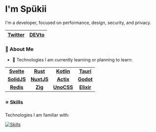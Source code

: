 # I'm Spükii

I'm a developer, focused on performance, design, security, and privacy.

[**Twitter**](https://twitter.com/spukiitv)|[**DEVto**](https://dev.to/spukiitv)
:--:|:--:

### :blue_book: About Me

- :bread: Technologies I am currently learning or planning to learn:

|||||
:--:|:--:|:--:|:--:
[**Svelte**](https://svelte.dev) | [**Rust**](https://rust-lang.org) | [**Kotlin**](https://kotlinelang.org) | [**Tauri**](https://tauri.app)
[**SolidJS**](https://solidjs.com) | [**NuxtJS**](https://nuxtjs.org) | [**Actix**](https://actix.rs) | [**Godot**](https://godotengine.org/)
[**Redis**](https://redis.io) | [**Zig**](https://ziglang.org) | [**UnoCSS**](https://uno.antfu.me) | [**Elixir**](https://elixir-lang.org)

### :star: Skills

Technologies I am familiar with:

[![Skills](https://skillicons.dev/icons?i=html,css,astro,sass,windi,vite,vue,lua,dart,js,ts,c,cpp,go,ruby,md&perline=8)](https://skillicons.dev)
